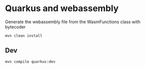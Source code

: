 # Quarkus and webassembly

Generate the webassembly file from the WasmFunctions class with bytecoder

```
mvn clean install
```

## Dev


```
mvn compile quarkus:dev
```

